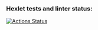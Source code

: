 ### Hexlet tests and linter status:
[![Actions Status](https://github.com/hidoshik/frontend-project-12/actions/workflows/hexlet-check.yml/badge.svg)](https://github.com/hidoshik/frontend-project-12/actions)